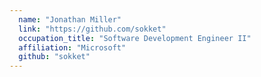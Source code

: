 ```yaml
---
  name: "Jonathan Miller"
  link: "https://github.com/sokket"
  occupation_title: "Software Development Engineer II"
  affiliation: "Microsoft"
  github: "sokket"
---
```

